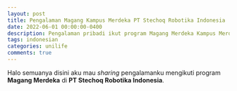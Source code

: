 ```yaml
---
layout: post
title: Pengalaman Magang Kampus Merdeka PT Stechoq Robotika Indonesia
date: 2022-06-01 00:00:00-0400
description: Pengalaman pribadi ikut program Magang Merdeka Kampus Merdeka Batch 2
tags: indonesian
categories: unilife
comments: true
---
```


Halo semuanya disini aku mau _sharing_ pengalamanku mengikuti program **Magang Merdeka** di **PT Stechoq Robotika Indonesia**.